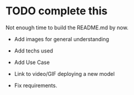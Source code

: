 # TODO complete this
Not enough time to build the README.md by now.


- Add images for general understanding
- Add techs used
- Add Use Case
- Link to video/GIF deploying a new model

- Fix requirements.